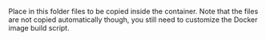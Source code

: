 Place in this folder files to be copied inside the container. Note that the
files are not copied automatically though, you still need to customize the
Docker image build script.
